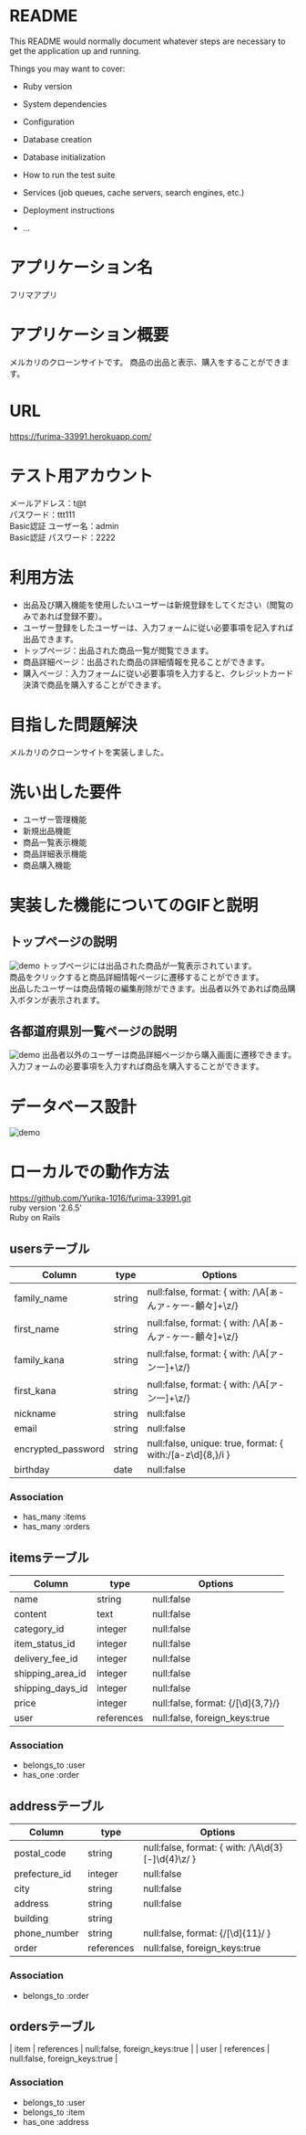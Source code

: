 # README

This README would normally document whatever steps are necessary to get the
application up and running.

Things you may want to cover:

* Ruby version

* System dependencies

* Configuration

* Database creation

* Database initialization

* How to run the test suite

* Services (job queues, cache servers, search engines, etc.)

* Deployment instructions

* ...


# アプリケーション名
フリマアプリ

# アプリケーション概要
メルカリのクローンサイトです。
商品の出品と表示、購入をすることができます。

# URL
https://furima-33991.herokuapp.com/

# テスト用アカウント
メールアドレス：t@t
<br>パスワード：ttt111
<br>Basic認証 ユーザー名：admin
<br>Basic認証 パスワード：2222

# 利用方法
- 出品及び購入機能を使用したいユーザーは新規登録をしてください（閲覧のみであれば登録不要）。
- ユーザー登録をしたユーザーは、入力フォームに従い必要事項を記入すれば出品できます。
- トップページ：出品された商品一覧が閲覧できます。
- 商品詳細ページ：出品された商品の詳細情報を見ることができます。
- 購入ページ：入力フォームに従い必要事項を入力すると、クレジットカード決済で商品を購入することができます。

# 目指した問題解決
メルカリのクローンサイトを実装しました。

# 洗い出した要件 
- ユーザー管理機能
- 新規出品機能
- 商品一覧表示機能
- 商品詳細表示機能
- 商品購入機能

# 実装した機能についてのGIFと説明
## トップページの説明
![demo](https://gyazo.com/2a7bc7fa896740a6d6c7dc95a531f59ea/raw)
トップページには出品された商品が一覧表示されています。
</br>商品をクリックすると商品詳細情報ページに遷移することができます。
</br>出品したユーザーは商品情報の編集削除ができます。出品者以外であれば商品購入ボタンが表示されます。

## 各都道府県別一覧ページの説明
![demo](https://gyazo.com/3a057893f387ed1d393d355bae38098e/raw)
出品者以外のユーザーは商品詳細ページから購入画面に遷移できます。
</br>入力フォームの必要事項を入力すれば商品を購入することができます。

# データベース設計
![demo](https://gyazo.com/68f97b4ab6bba6244eb8a2b1b9ada481/raw)

# ローカルでの動作方法
https://github.com/Yurika-1016/furima-33991.git
<br>ruby version '2.6.5'
<br>Ruby on Rails

## usersテーブル
|      Column      |   type   |                           Options                                |
| ---------------- | -------- | ---------------------------------------------------------------- |
|    family_name   |  string  |      null:false, format: { with: /\A[ぁ-んァ-ヶ一-龥々]+\z/}       |
|    first_name    |  string  |      null:false, format: { with: /\A[ぁ-んァ-ヶ一-龥々]+\z/}       |
|    family_kana   |  string  |            null:false, format: { with: /\A[ァ-ンー]+\z/}          |
|    first_kana    |  string  |            null:false, format: { with: /\A[ァ-ン一]+\z/}          |
|    nickname      |  string  |                           null:false                             |
|      email       |  string  |                           null:false                             |
|encrypted_password|  string  |   null:false, unique: true, format: { with:/[a-z\d]{8,}/i }      |
|     birthday     |   date   |                           null:false                             |
### Association
- has_many :items
- has_many :orders


## itemsテーブル
|     Column     |     type     |                 Options             |
| -------------- | ------------ | ----------------------------------- |
|      name      |    string    |               null:false            |
|    content     |     text     |               null:false            |
|   category_id  |    integer   |               null:false            |
| item_status_id |    integer   |               null:false            |
| delivery_fee_id|    integer   |               null:false            |
|shipping_area_id|    integer   |               null:false            |
|shipping_days_id|    integer   |               null:false            |
|     price      |    integer   |  null:false, format: {/[\d]{3,7}/}  |
|      user      |  references  |      null:false, foreign_keys:true  |
### Association
- belongs_to :user
- has_one :order

## addressテーブル
|    Column    |     type     |                     Options                           |
| ------------ | ------------ | ----------------------------------------------------- |
|  postal_code |    string    |    null:false, format: { with: /\A\d{3}[-]\d{4}\z/ }  |
| prefecture_id|    integer   |                     null:false                        |
|     city     |    string    |                     null:false                        |
|    address   |    string    |                     null:false                        |
|   building   |    string    |                                                       |
| phone_number |    string    |            null:false, format: {/[\d]{11}/ }          |
|    order     |  references  |            null:false, foreign_keys:true              |
### Association    
- belongs_to :order

## ordersテーブル
|     item     |  references  |            null:false, foreign_keys:true              |
|     user     |  references  |            null:false, foreign_keys:true              | 
### Association
- belongs_to :user
- belongs_to :item
- has_one :address